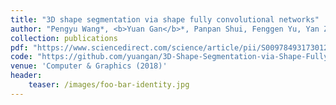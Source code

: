 ```yaml
---
title: "3D shape segmentation via shape fully convolutional networks"
author: "Pengyu Wang*, <b>Yuan Gan</b>*, Panpan Shui, Fenggen Yu, Yan Zhang, Songle Chen, Zhengxing Sun"
collection: publications
pdf: "https://www.sciencedirect.com/science/article/pii/S0097849317301231"
code: "https://github.com/yuangan/3D-Shape-Segmentation-via-Shape-Fully-Convolutional-Networks"
venue: 'Computer & Graphics (2018)'
header:
    teaser: /images/foo-bar-identity.jpg
---
```

